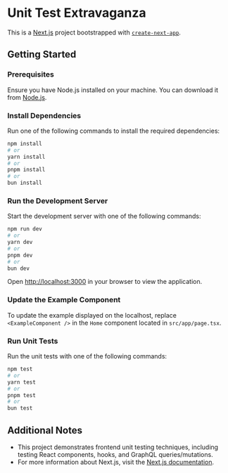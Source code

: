 # Unit Test Extravaganza

This is a [Next.js](https://nextjs.org) project bootstrapped with [`create-next-app`](https://nextjs.org/docs/app/api-reference/cli/create-next-app).

## Getting Started

### Prerequisites
Ensure you have Node.js installed on your machine. You can download it from [Node.js](https://nodejs.org).

### Install Dependencies
Run one of the following commands to install the required dependencies:

```bash
npm install
# or
yarn install
# or
pnpm install
# or
bun install
```

### Run the Development Server
Start the development server with one of the following commands:

```bash
npm run dev
# or
yarn dev
# or
pnpm dev
# or
bun dev
```

Open [http://localhost:3000](http://localhost:3000) in your browser to view the application.

### Update the Example Component
To update the example displayed on the localhost, replace `<ExampleComponent />` in the `Home` component located in `src/app/page.tsx`.

### Run Unit Tests
Run the unit tests with one of the following commands:

```bash
npm test
# or
yarn test
# or
pnpm test
# or
bun test
```

## Additional Notes
- This project demonstrates frontend unit testing techniques, including testing React components, hooks, and GraphQL queries/mutations.
- For more information about Next.js, visit the [Next.js documentation](https://nextjs.org/docs).